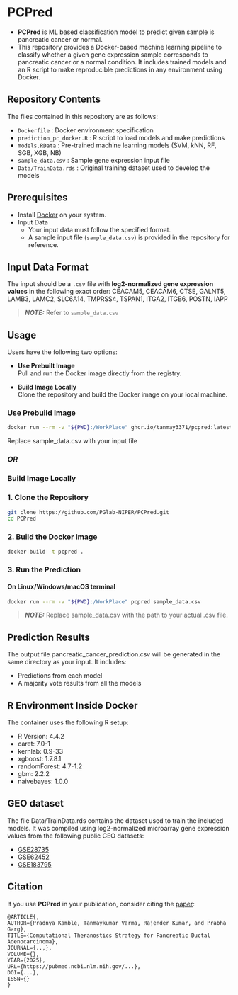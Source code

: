 # PCPred

- **PCPred** is ML based classification model to predict given sample is pancreatic cancer or normal. 
- This repository provides a Docker-based machine learning pipeline to classify whether a given gene expression sample corresponds to pancreatic cancer or a normal condition. It includes trained models and an R script to make reproducible predictions in any environment using Docker.

## Repository Contents

The files contained in this repository are as follows:

- `Dockerfile` : Docker environment specification  
- `prediction_pc_docker.R` : R script to load models and make predictions  
- `models.RData` : Pre-trained machine learning models (SVM, kNN, RF, SGB, XGB, NB)  
- `sample_data.csv` : Sample gene expression input file  
- `Data/TrainData.rds` : Original training dataset used to develop the models  


## Prerequisites

- Install [Docker](https://www.docker.com/) on your system.
- Input Data
	- Your input data must follow the specified format.
	- A sample input file (`sample_data.csv`) is provided in the repository for reference.

## Input Data Format

The input should be a `.csv` file with **log2-normalized gene expression values** in the following exact order:
CEACAM5, CEACAM6,	CTSE,	GALNT5,	LAMB3,	LAMC2,	SLC6A14,	TMPRSS4,	TSPAN1,	ITGA2,	ITGB6,	POSTN,	IAPP
> **_NOTE:_** Refer to `sample_data.csv`


## Usage

Users have the following two options:

- **Use Prebuilt Image**  
    Pull and run the Docker image directly from the registry.
    
- **Build Image Locally**  
    Clone the repository and build the Docker image on your local machine.


### Use Prebuild Image
```bash
docker run --rm -v "${PWD}:/WorkPlace" ghcr.io/tanmay3371/pcpred:latest sample_data.csv
```
Replace sample_data.csv with your input file

### ***OR***

### Build Image Locally
### 1. Clone the Repository
```bash
git clone https://github.com/PGlab-NIPER/PCPred.git
cd PCPred
```
### 2. Build the Docker Image
```bash
docker build -t pcpred .
```
### 3. Run the Prediction
#### On Linux/Windows/macOS terminal
```bash
docker run --rm -v "${PWD}:/WorkPlace" pcpred sample_data.csv

```
> **_NOTE:_**  Replace sample_data.csv with the path to your actual .csv file.

## Prediction Results
The output file pancreatic_cancer_prediction.csv will be generated in the same directory as your input. It includes:
* Predictions from each model
* A majority vote results from all the models


## R Environment Inside Docker
The container uses the following R setup:
* R Version: 4.4.2
* caret: 7.0-1
* kernlab: 0.9-33
* xgboost: 1.7.8.1
* randomForest: 4.7-1.2
* gbm: 2.2.2
* naivebayes: 1.0.0

## GEO dataset 
The file Data/TrainData.rds contains the dataset used to train the included models. It was compiled using log2-normalized microarray gene expression values from the following public GEO datasets:
* [GSE28735](https://www.ncbi.nlm.nih.gov/geo/query/acc.cgi?acc=GSE28735)
* [GSE62452](https://www.ncbi.nlm.nih.gov/geo/query/acc.cgi?acc=GSE62452)
* [GSE183795](https://www.ncbi.nlm.nih.gov/geo/query/acc.cgi?acc=GSE183795)

## Citation
If you use  **PCPred** in your publication, consider citing the [paper]([https://pubmed.ncbi.nlm.nih.gov/.../]):
```
@ARTICLE{,
AUTHOR={Pradnya Kamble, Tanmaykumar Varma, Rajender Kumar, and Prabha Garg},   
TITLE={Computational Theranostics Strategy for Pancreatic Ductal Adenocarcinoma},      
JOURNAL={..,},      
VOLUME={},           
YEAR={2025},     
URL={https://pubmed.ncbi.nlm.nih.gov/...},       
DOI={...},      	
ISSN={}
}
```
